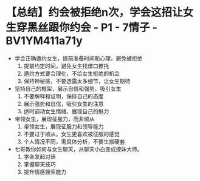 # 【总结】约会被拒绝n次，学会这招让女生穿黑丝跟你约会 - P1 - 7情子 - BV1YM411a71y

-   学会正确邀约女生，提前准备时间和心理，避免被拒绝
    1.  提前约定时间，避免女生找借口推托
    2.  邀约方式要合理化，不给女生拒绝的机会
    3.  保持神秘感，不要透露太多细节，让女生期待
-   坚持自己的框架，展示自信和强势，吸引女生
    1.  不要解释和证明，保持自己的态度
    2.  展示强势和自信，吸引女生的注意
    3.  适时调动女生情绪，展现自己的魅力
-   带领女生，展现征服力，而非顺从
    1.  带领女生，展现征服力和领导能力
    2.  不要过于顺从，女生更喜欢被征服的感觉
    3.  个人情况不同，需具体分析，不要生搬硬套
-   七哥教你如何与女生聊天，从聊天小白变成撩妹大师。
    1.  学会发起对话
    2.  掌握聊天技巧
    3.  提升情感搜索能力